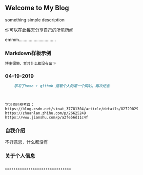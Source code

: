 ## Welcome to My Blog

something simple description

你可以在此每天分享自己的所见所闻

emmm..............................

### Markdown样板示例

```markdown
博主很懒，暂时什么都没有留下


```
### 04-19-2019 

```markdown
    学习了hexo + github 搭载个人的第一个网站，再次纪念

    
```
    学习资料参考自：
    https://blog.csdn.net/sinat_37781304/article/details/82729029
    https://zhuanlan.zhihu.com/p/26625249
    https://www.jianshu.com/p/a2fe56d11c4f

### 自我介绍

不好意思，什么都没有

### 关于个人信息

。。。。。。。。。。。。。。。。。。。。。。。。。。。。。。。
